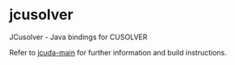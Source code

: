 # jcusolver
JCusolver - Java bindings for CUSOLVER

Refer to [jcuda-main](https://github.com/jcuda/jcuda-main) for further
information and build instructions.